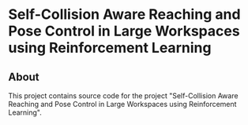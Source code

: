 # Self-Collision Aware Reaching and Pose Control in Large Workspaces using Reinforcement Learning
## About
This project contains source code for the project "Self-Collision Aware Reaching and Pose Control in Large Workspaces using Reinforcement Learning".

